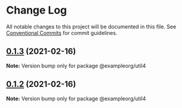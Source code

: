 # Change Log

All notable changes to this project will be documented in this file.
See [Conventional Commits](https://conventionalcommits.org) for commit guidelines.

## [0.1.3](https://github.com/petermikitsh/learn-single-spa/compare/v0.1.2...v0.1.3) (2021-02-16)

**Note:** Version bump only for package @exampleorg/util4





## [0.1.2](https://github.com/petermikitsh/learn-single-spa/compare/v0.1.1...v0.1.2) (2021-02-16)

**Note:** Version bump only for package @exampleorg/util4
